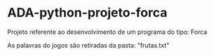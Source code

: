 # ADA-python-projeto-forca

Projeto referente ao desenvolvimento de um programa do tipo: Forca

As palavras do jogos são retiradas da pasta: "frutas.txt"
